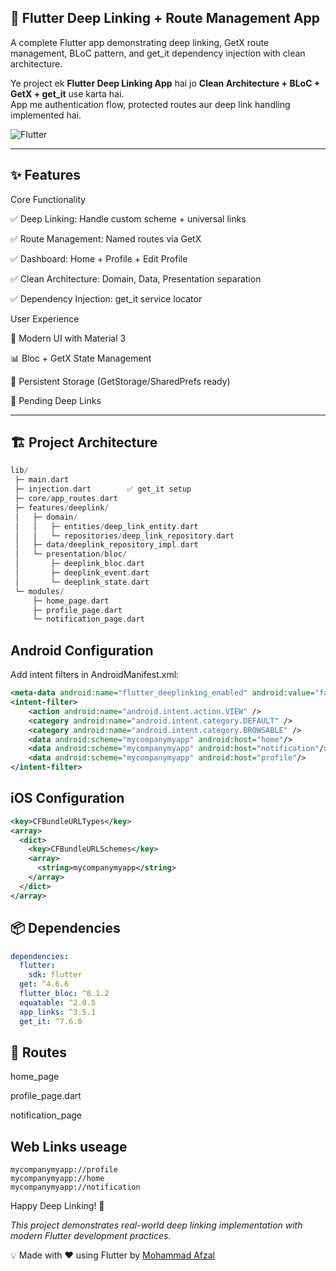 ## 🔗 Flutter Deep Linking + Route Management App

A complete Flutter app demonstrating deep linking, GetX route management, BLoC pattern, and get_it dependency injection with clean architecture.

Ye project ek **Flutter Deep Linking App** hai jo **Clean Architecture + BLoC + GetX + get_it** use karta hai.  
App me authentication flow, protected routes aur deep link handling implemented hai.

![Flutter](https://img.shields.io/badge/Flutter-Framework-blue?logo=flutter)

---

## ✨ Features
Core Functionality

✅ Deep Linking: Handle custom scheme + universal links

✅ Route Management: Named routes via GetX

✅ Dashboard: Home + Profile + Edit Profile

✅ Clean Architecture: Domain, Data, Presentation separation

✅ Dependency Injection: get_it service locator


User Experience

🎨 Modern UI with Material 3

📊 Bloc + GetX State Management

💾 Persistent Storage (GetStorage/SharedPrefs ready)

🔄 Pending Deep Links

---
## 🏗️ Project Architecture

```dart
lib/
 ├─ main.dart
 ├─ injection.dart        ✅ get_it setup
 ├─ core/app_routes.dart
 ├─ features/deeplink/
 │   ├─ domain/
 │   │   ├─ entities/deep_link_entity.dart
 │   │   └─ repositories/deep_link_repository.dart
 │   ├─ data/deeplink_repository_impl.dart
 │   └─ presentation/bloc/
 │       ├─ deeplink_bloc.dart
 │       ├─ deeplink_event.dart
 │       └─ deeplink_state.dart
 └─ modules/
     ├─ home_page.dart
     ├─ profile_page.dart
     └─ notification_page.dart


```


## Android Configuration
Add intent filters in AndroidManifest.xml:
```xml
<meta-data android:name="flutter_deeplinking_enabled" android:value="false" />
<intent-filter>
    <action android:name="android.intent.action.VIEW" />
    <category android:name="android.intent.category.DEFAULT" />
    <category android:name="android.intent.category.BROWSABLE" />
    <data android:scheme="mycompanymyapp" android:host="home"/>
    <data android:scheme="mycompanymyapp" android:host="notification"/>
    <data android:scheme="mycompanymyapp" android:host="profile"/>
</intent-filter>

```


## iOS Configuration
```xml
<key>CFBundleURLTypes</key>
<array>
  <dict>
    <key>CFBundleURLSchemes</key>
    <array>
      <string>mycompanymyapp</string>
    </array>
  </dict>
</array>

```

## 📦 Dependencies
```yaml
dependencies:
  flutter:
    sdk: flutter
  get: ^4.6.6
  flutter_bloc: ^8.1.2
  equatable: ^2.0.5
  app_links: ^3.5.1
  get_it: ^7.6.0

```



## 🔐 Routes

home_page

profile_page.dart

notification_page





##  Web Links useage
```
mycompanymyapp://profile
mycompanymyapp://home
mycompanymyapp://notification
```



Happy Deep Linking! 🚀

*This project demonstrates real-world deep linking implementation with modern Flutter development practices.*


💡 Made with ❤️ using Flutter by [Mohammad Afzal](https://github.com/Mohammad-Afzal786)
